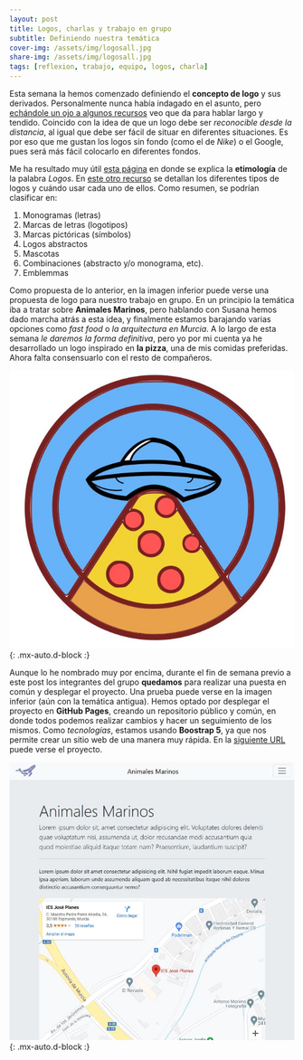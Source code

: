 ```yaml
---
layout: post
title: Logos, charlas y trabajo en grupo
subtitle: Definiendo nuestra temática
cover-img: /assets/img/logosall.jpg
share-img: /assets/img/logosall.jpg
tags: [reflexion, trabajo, equipo, logos, charla]
---
```


Esta semana la hemos comenzado definiendo el **concepto de logo** y sus derivados. Personalmente nunca había indagado en el asunto, pero [echándole un ojo a algunos recursos](https://www.planetapixel.com/clases-o-tipos-de-logotipos/) veo que da para hablar largo y tendido. Coincido con la idea de que un logo debe ser *reconocible desde la distancia*, al igual que debe ser fácil de situar en diferentes situaciones. Es por eso que me gustan los logos sin fondo (como el de *Nike*) o el Google, pues será más fácil colocarlo en diferentes fondos.

Me ha resultado muy útil [esta página](https://www.significados.com/logos/) en donde se explica la **etimología** de la palabra *Logos*. En [este otro recurso](https://99designs.es/blog/tips/types-of-logos/) se detallan los diferentes tipos de logos y cuándo usar cada uno de ellos. Como resumen, se podrían clasificar en:

1) Monogramas (letras)
2) Marcas de letras (logotipos)
3) Marcas pictóricas (símbolos)
4) Logos abstractos
5) Mascotas
6) Combinaciones (abstracto y/o monograma, etc).
7) Emblemmas 

Como propuesta de lo anterior, en la imagen inferior puede verse una propuesta de logo para nuestro trabajo en grupo. En un principio la temática iba a tratar sobre **Animales Marinos**, pero hablando con Susana hemos dado marcha atrás a esta idea, y finalmente estamos barajando varias opciones como *fast food* o *la arquitectura en Murcia*. A lo largo de esta semana *le daremos la forma definitiva*, pero yo por mi cuenta ya he desarrollado un logo inspirado en **la pizza**, una de mis comidas preferidas. Ahora falta consensuarlo con el resto de compañeros.

![Logo Pizza](/assets/img/logopizza.JPG){: .mx-auto.d-block :}

Aunque lo he nombrado muy por encima, durante el fin de semana previo a este post los integrantes del grupo **quedamos** para realizar una puesta en común y desplegar el proyecto. Una prueba puede verse en la imagen inferior (aún con la temática antigua). Hemos optado por desplegar el proyecto en **GitHub Pages**, creando un repositorio público y común, en donde todos podemos realizar cambios y hacer un seguimiento de los mismos. Como *tecnologías*, estamos usando **Boostrap 5**, ya que nos permite crear un sitio web de una manera muy rápida. En la [siguiente URL](https://jorgegomezcarrillo.github.io/proyecto-design/) puede verse el proyecto.

![Home Animales Marinos](/assets/img/indexanimales.JPG){: .mx-auto.d-block :}
